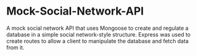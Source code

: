 # Mock-Social-Network-API
A mock social network API that uses Mongoose to create and regulate a database in a simple social network-style structure. Express was used to create routes to allow a client to manipulate the database and fetch data from it.
